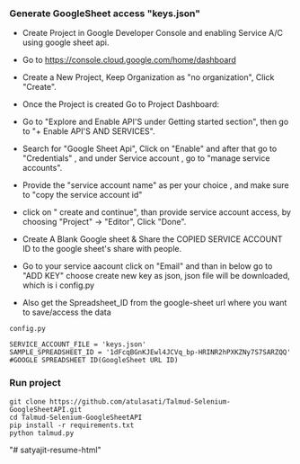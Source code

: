 ### Generate GoogleSheet access "keys.json"

- Create Project in Google Developer Console and enabling Service A/C using google sheet api.

- Go to https://console.cloud.google.com/home/dashboard 

- Create a New Project, Keep Organization as "no organization", Click "Create".

- Once the Project is created Go to Project Dashboard:

- Go to "Explore and Enable API'S under Getting started section", then go to "+ Enable API'S AND SERVICES".
- Search for "Google Sheet Api", Click on "Enable" and after that go to "Credentials" , and under Service account , go to "manage service accounts".
- Provide the "service account name" as per your choice , and make sure to "copy the service account id"
- click on " create and continue", than provide service account access, by choosing "Project" -> "Editor", Click "Done".
- Create A Blank Google sheet & Share the COPIED SERVICE ACCOUNT ID to the google sheet's share with people.
- Go to your service aacount click on "Email" and than in below go to "ADD KEY" choose create new key as json, json file will be downloaded, which is i config.py
- Also get the Spreadsheet_ID from the google-sheet url where you want to save/access the data

``` 
config.py

SERVICE_ACCOUNT_FILE = 'keys.json'
SAMPLE_SPREADSHEET_ID = '1dFcqBGnKJEwl4JCVq_bp-HRINR2hPXKZNy7S7SARZQQ' #GOOGLE SPREADSHEET ID(GoogleSheet URL ID)
```
### Run project
``` 
git clone https://github.com/atulasati/Talmud-Selenium-GoogleSheetAPI.git 
cd Talmud-Selenium-GoogleSheetAPI
pip install -r requirements.txt
python talmud.py
``` 
"# satyajit-resume-html" 
